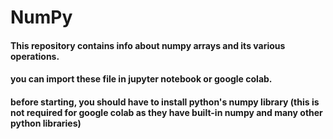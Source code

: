 # NumPy
#### This repository contains info about numpy arrays and its various operations. 
#### you can import these file in jupyter notebook or google colab.
#### before starting, you should have to install python's numpy library (this is not required for google colab as they have built-in numpy and many other python libraries) 
